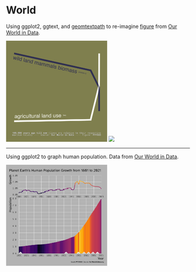 # World

Using ggplot2, ggtext, and [geomtextpath](https://allancameron.github.io/geomtextpath/) to re-imagine [figure](https://assets.ourworldindata.org/uploads/2021/03/Possible-future-wild-mammals.png) from [Our World in Data](https://ourworldindata.org/wild-mammal-decline).

<img src="https://raw.githubusercontent.com/pyykkojuha/R/main/World/mammals_v_land.png" width="55%">
<img src="https://raw.githubusercontent.com/pyykkojuha/R/main/World/mammals_v_land_ig.webp" width="20%">

<hr>

Using ggplot2 to graph human population. Data from [Our World in Data](https://ourworldindata.org/grapher/population).

<img src="https://raw.githubusercontent.com/pyykkojuha/R/main/World/population_world_1801_2021_point.png" width="55%">
